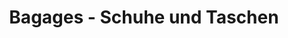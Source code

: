 ---
title: "Bagages - Schuhe und Taschen"
url: /diessen-am-ammersee/bagages-schuhe-und-taschen/
shop: Kleidung
---